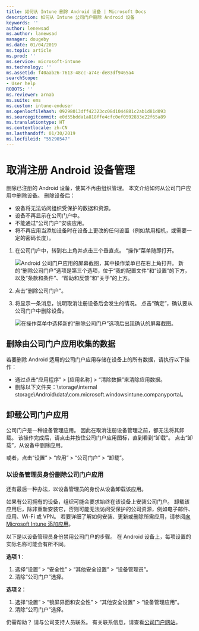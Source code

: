 ```yaml
---
title: 如何从 Intune 删除 Android 设备 | Microsoft Docs
description: 如何从 Intune 公司门户删除 Android 设备
keywords: ''
author: lenewsad
ms.author: lanewsad
manager: dougeby
ms.date: 01/04/2019
ms.topic: article
ms.prod: ''
ms.service: microsoft-intune
ms.technology: ''
ms.assetid: f40aab26-7613-48cc-a74e-de83df9465a4
searchScope:
- User help
ROBOTS: ''
ms.reviewer: arnab
ms.suite: ems
ms.custom: intune-enduser
ms.openlocfilehash: 09298013dff42323cc08d1044881c2ab1d81d093
ms.sourcegitcommit: e0d55bdda1a818ffe4cfc0ef0592833e22f65a89
ms.translationtype: HT
ms.contentlocale: zh-CN
ms.lasthandoff: 01/30/2019
ms.locfileid: "55290547"
---
```

# <a name="unenroll-your-android-device-from-management"></a>取消注册 Android 设备管理  

删除已注册的 Android 设备，使其不再由组织管理。 本文介绍如何从公司门户应用中删除设备。 删除设备后：  

* 设备将无法访问组织受保护的数据和资源。
* 设备不再显示在公司门户中。
* 不能通过“公司门户”安装应用。
* 将不再应用当添加设备时在设备上更改的任何设置（例如禁用相机，或需要一定的密码长度）。  

1. 在公司门户中，转到右上角并点击三个垂直点。 “操作”菜单随即打开。

   ![Android 公司门户应用的屏幕截图，其中操作菜单已在右上角打开。 新的“删除公司门户”选项是第三个选项，位于“我的配置文件“和“设置”的下方，以及“条款和条件”、“帮助和反馈”和“关于”的上方。](./media/android_remove_cp_menu_action_after_1705.png)

2. 点击“删除公司门户”。  

3. 将显示一条消息，说明取消注册设备后会发生的情况。 点击“确定”，确认要从公司门户中删除设备。

   ![在操作菜单中选择新的“删除公司门户”选项后出现确认的屏幕截图。](./media/android_remove_cp_menu_confirmation_after_1705.png)

## <a name="remove-data-collected-by-the-company-portal-app"></a>删除由公司门户应用收集的数据  

若要删除 Android 适用的公司门户应用存储在设备上的所有数据，请执行以下操作：

-   通过点击“应用程序” >  [应用名称]  > “清除数据”来清除应用数据。
-   删除以下文件夹：\storage\internal storage\Android\data\com.microsoft.windowsintune.companyportal。

## <a name="uninstall-the-company-portal-app"></a>卸载公司门户应用  
公司门户是一种设备管理应用。 因此在取消注册设备管理之前，都无法将其卸载。 该操作完成后，请点击并按住公司门户应用图标，直到看到“卸载”。 点击“卸载”，从设备中删除应用。  

或者，点击“设置” > “应用” > “公司门户” > “卸载”。  

### <a name="remove-the-company-portal-app-as-a-device-administrator"></a>以设备管理员身份删除公司门户应用  
还有最后一种办法，以设备管理员的身份从设备卸载该应用。  

如果有公司拥有的设备，组织可能会要求始终在该设备上安装公司门户。 卸载该应用后，除非重新安装它，否则可能无法访问受保护的公司资源，例如电子邮件、应用、Wi-Fi 或 VPN。 若要详细了解如何安装、更新或删除所需应用，请参阅[向 Microsoft Intune 添加应用](https://docs.microsoft.com/intune/apps-add#apps-that-are-added-automatically-by-intune)。  

以下是以设备管理员身份禁用公司门户的步骤。 在 Android 设备上，每项设置的实际名称可能会有所不同。  

**选项 1**：  
1. 选择“设置” > “安全性” > “其他安全设置” > “设备管理员”。  
2. 清除“公司门户”选择。  

**选项 2**：  
1. 选择“设置” > “锁屏界面和安全性” > “其他安全设置” > “设备管理应用”。  
2. 清除“公司门户”选择。    

仍需帮助？ 请与公司支持人员联系。 有关联系信息，请查看[公司门户网站](https://go.microsoft.com/fwlink/?linkid=2010980)。
